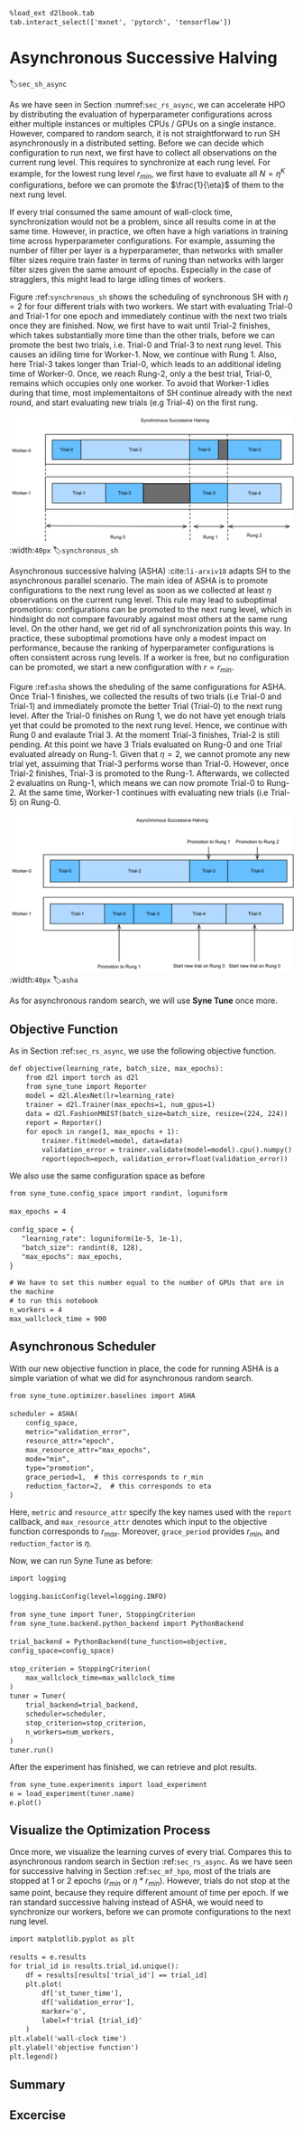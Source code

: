 ```{.python .input  n=1}
%load_ext d2lbook.tab
tab.interact_select(['mxnet', 'pytorch', 'tensorflow'])
```

# Asynchronous Successive Halving

:label:`sec_sh_async`

As we have seen in Section :numref:`sec_rs_async`, we can accelerate HPO by distributing the evaluation of hyperparameter configurations across either
multiple instances or multiples CPUs / GPUs on a single instance. However, compared
to random search, it is not straightforward to run SH asynchronously in a
distributed setting. Before we can decide which configuration to run next, we first
have to collect all observations on the current rung level. This requires to synchronize at each rung level. For example, for the lowest rung level
$r_{min}$, we first have to evaluate all $N = \eta^K$ configurations, before we
can promote the $\frac{1}{\eta}$ of them to the next rung level.

If every trial consumed the same amount of wall-clock time, synchronization would
not be a problem, since all results come in at the same time. However, in practice,
we often have a high variations in training time across hyperparameter configurations.
For example, assuming the number of filter per layer is a hyperparameter, than networks
with smaller filter sizes require train faster in terms of runing than networks with larger filter sizes given the same amount of epochs. Especially in the case of stragglers, this might
lead to large idling times of workers.

Figure :ref:`synchronous_sh` shows the scheduling of synchronous SH with $\eta=2$ for four different trials with two workers. We start with evaluating Trial-0 and Trial-1 for one epoch and immediately continue with the next two trials once they are finished. Now, we first have to wait until Trial-2 finishes, which takes substantially more time than the other trials, before we can promote the best two trials, i.e. Trial-0 and Trial-3 to next rung level. This causes an idiling time for Worker-1. Now, we continue with Rung 1. Also, here Trial-3 takes longer than Trial-0, which leads to an additional ideling time of Worker-0. Once, we reach Rung-2, only a the best trial, Trial-0, remains which occupies only one worker. To avoid that Worker-1 idles during that time, most implementaitons of SH continue already with the next round, and start evaluating new trials (e.g Trial-4) on the first rung.

![.](img/sync_sh.svg)
:width:`40px`
:label:`synchronous_sh`

Asynchronous successive halving (ASHA) :cite:`li-arxiv18` adapts SH to the asynchronous
parallel scenario. The main idea of ASHA is to promote configurations to the next rung
level as soon as we collected at least $\eta$ observations on the current rung level.
This rule may lead to suboptimal promotions: configurations can be promoted to the
next rung level, which in hindsight do not compare favourably against most others
at the same rung level. On the other hand, we get rid of all synchronization points
this way. In practice, these suboptimal promotions have only a modest impact on performance, because the ranking of hyperparameter configurations is often consistent across rung levels. If a worker is free, but no configuration can be promoted, we start a new
configuration with $r = r_{min}$.

Figure :ref:`asha` shows the sheduling of the same configurations for ASHA. Once Trial-1 finishes, we collected the results of two trials (i.e Trial-0 and Trial-1) and immediately promote the better Trial (Trial-0) to the next rung level. After the Trial-0 finishes on Rung 1, we do not have yet enough trials yet that could be promoted to the next rung level. Hence, we continue with Rung 0 and evalaute Trial 3. At the moment Trial-3 finishes, Trial-2 is still pending. At this point we have 3 Trials evaluated on Rung-0 and one Trial evaluated already on Rung-1. Given that $\eta=2$, we cannot promote any new trial yet, assuiming that Trial-3 performs worse than Trial-0. However, once Trial-2 finishes, Trial-3 is promoted to the Rung-1. Afterwards, we collected 2 evaluatins on Rung-1, which means we can now promote Trial-0 to Rung-2. At the same time, Worker-1 continues with evaluating new trials (i.e Trial-5) on Rung-0.


![.](img/asha.svg)
:width:`40px`
:label:`asha`

As for asynchronous random search, we will use **Syne Tune** once more.

## Objective Function

As in Section :ref:`sec_rs_async`, we use the following objective function.

```{.python .input  n=54}
def objective(learning_rate, batch_size, max_epochs):
    from d2l import torch as d2l    
    from syne_tune import Reporter
    model = d2l.AlexNet(lr=learning_rate)
    trainer = d2l.Trainer(max_epochs=1, num_gpus=1)
    data = d2l.FashionMNIST(batch_size=batch_size, resize=(224, 224))
    report = Reporter() 
    for epoch in range(1, max_epochs + 1):
        trainer.fit(model=model, data=data)
        validation_error = trainer.validate(model=model).cpu().numpy()
        report(epoch=epoch, validation_error=float(validation_error))
```

We also use the same configuration space as before

```{.python .input  n=55}
from syne_tune.config_space import randint, loguniform

max_epochs = 4

config_space = {
   "learning_rate": loguniform(1e-5, 1e-1),
   "batch_size": randint(8, 128),
   "max_epochs": max_epochs,
}
```

```{.python .input}
# We have to set this number equal to the number of GPUs that are in the machine
# to run this notebook
n_workers = 4
max_wallclock_time = 900
```

## Asynchronous Scheduler

With our new objective function in place, the code for running ASHA is a simple
variation of what we did for asynchronous random search.

```{.python .input  n=56}
from syne_tune.optimizer.baselines import ASHA

scheduler = ASHA(
    config_space,
    metric="validation_error",
    resource_attr="epoch",
    max_resource_attr="max_epochs",
    mode="min",
    type="promotion",
    grace_period=1,  # this corresponds to r_min 
    reduction_factor=2,  # this corresponds to eta
)  
```

Here, `metric` and `resource_attr` specify the key names used with the `report`
callback, and `max_resource_attr` denotes which input to the objective function
corresponds to $r_{max}$. Moreover, `grace_period` provides $r_{min}$, and
`reduction_factor` is $\eta$.

Now, we can run Syne Tune as before:

```{.python .input  n=57}
import logging

logging.basicConfig(level=logging.INFO)

from syne_tune import Tuner, StoppingCriterion
from syne_tune.backend.python_backend import PythonBackend

trial_backend = PythonBackend(tune_function=objective, config_space=config_space)

stop_criterion = StoppingCriterion(
    max_wallclock_time=max_wallclock_time
)
tuner = Tuner(
    trial_backend=trial_backend,
    scheduler=scheduler,
    stop_criterion=stop_criterion,
    n_workers=num_workers,
)
tuner.run()
```

After the experiment has finished, we can retrieve and plot results.

```{.python .input  n=59}
from syne_tune.experiments import load_experiment
e = load_experiment(tuner.name)
e.plot()
```

## Visualize the Optimization Process

Once more, we visualize the learning curves of every trial. Compares this to
asynchronous random search in Section :ref:`sec_rs_async`. As we have seen for
successive halving in Section :ref:`sec_mf_hpo`, most of the trials are stopped
at 1 or 2 epochs ($r_{min}$ or $\eta * r_{min}$). However, trials do not stop
at the same point, because they require different amount of time per epoch. If
we ran standard successive halving instead of ASHA, we would need to synchronize
our workers, before we can promote configurations to the next rung level. 

```{.python .input  n=60}
import matplotlib.pyplot as plt

results = e.results
for trial_id in results.trial_id.unique():
    df = results[results['trial_id'] == trial_id]
    plt.plot(
        df['st_tuner_time'],
        df['validation_error'],
        marker='o',
        label=f'trial {trial_id}'
    )
plt.xlabel('wall-clock time')
plt.ylabel('objective function')
plt.legend()
```

## Summary

## Excercise
